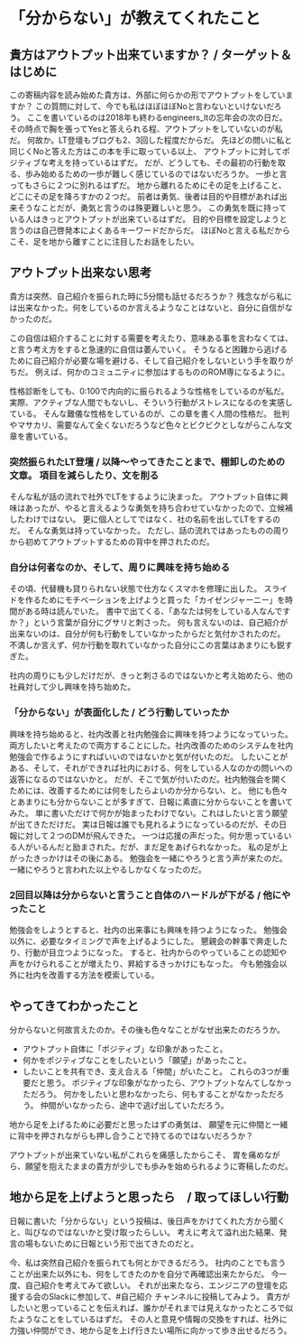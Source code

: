 # 「分からない」が教えてくれたこと

## 貴方はアウトプット出来ていますか？ / ターゲット＆はじめに
この寄稿内容を読み始めた貴方は、外部に何らかの形でアウトプットをしていますか？
この質問に対して、今でも私はほぼほぼNoと言わないといけないだろう。
ここを書いているのは2018年も終わるengineers_ltの忘年会の次の日だ。
その時点で胸を張ってYesと答えられる程、アウトプットをしていないのが私だ。 
何故か。LT登壇もブログも2、3回した程度だからだ。
先ほどの問いに私と同じくNoと答えた方はこの本を手に取っている以上、
アウトプットに対してポジティブな考えを持っているはずだ。
だが、どうしても、その最初の行動を取る、歩み始めるための一歩が難しく感じているのではないだろうか。
一歩と言ってもさらに２つに別れるはずだ。
地から離れるためにその足を上げること、どこにその足を降ろすかの２つだ。
前者は勇気、後者は目的や目標があれば出来そうなことだが、勇気と言うのは殊更難しいと思う。
この勇気を既に持っている人はきっとアウトプットが出来ているはずだ。
目的や目標を設定しようと言うのは自己啓発本によくあるキーワードだからだ。
ほぼNoと言える私だからこそ、足を地から離すことに注目したお話をしたい。

## アウトプット出来ない思考

貴方は突然、自己紹介を振られた時に5分間も話せるだろうか？ 
残念ながら私には出来なかった。何をしているのか言えるようなことはないと、自分に自信がなかったのだ。

この自信は紹介することに対する需要を考えたり、意味ある事を言わなくては、と言う考え方をすると急速的に自信は萎んでいく。
そうなると困難から逃げるために自己紹介が必要な場を避ける、そして自己紹介をしないという手を取りがちだ。
例えば、何かのコミュニティに参加はするもののROM専になるように。

性格診断をしても、0:100で内向的に振られるような性格をしているのが私だ。
実際、アクティブな人間でもないし、そういう行動がストレスになるのを実感している。
そんな難儀な性格をしているのが、この章を書く人間の性格だ。
批判やマサカリ、需要なんて全くないだろうなど色々とビクビクとしながらこんな文章を書いている。

### 突然振られたLT登壇 / 以降〜やってきたことまで、棚卸しのための文章。 項目を減らしたり、文を削る
そんな私が話の流れで社外でLTをするように決まった。
アウトプット自体に興味はあったが、やると言えるような勇気を持ち合わせていなかったので、立候補したわけではない。
更に個人としてではなく、社の名前を出してLTをするのだ。 そんな勇気は持っていなかった。
ただし、話の流れではあったものの周りから初めてアウトプットするための背中を押されたのだ。

### 自分は何者なのか、そして、周りに興味を持ち始める
その頃、代替機も貸りられない状態で仕方なくスマホを修理に出した。
スライドを作るためにモチベーションを上げようと買った「カイゼンジャーニー」を時間がある時は読んでいた。
書中で出てくる、「あなたは何をしている人なんですか？」という言葉が自分にグサリと刺さった。
何も言えないのは、自己紹介が出来ないのは、自分が何も行動をしていなかったからだと気付かされたのだ。
不満しか言えず、何か行動を取れていなかった自分にこの言葉はあまりにも鋭すぎた。

社内の周りにも少しだけだが、きっと刺さるのではないかと考え始めたら、他の社員対して少し興味を持ち始めた。

### 「分からない」が表面化した / どう行動していったか
興味を持ち始めると、社内改善と社内勉強会に興味を持つようになっていった。
両方したいと考えたので両方することにした。社内改善のためのシステムを社内勉強会で作るようにすればいいのではないかと気が付いたのだ。
したいことがある、そして、それができれば社内における、何をしている人なのかの問いへの返答になるのではないかと。
だが、そこで気が付いたのだ。社内勉強会を開くためには、改善するためには何をしたらよいのか分からない、と。
他にも色々とあまりにも分からないことが多すぎて、日報に素直に分からないことを書いてみた。
単に書いただけで何かが始まったわけでない。これはしたいと言う願望が出てきただけだ。
実は日報は誰でも見れるようになっているのだが、その日報に対して２つのDMが飛んできた。
一つは応援の声だった。何か思っているいる人がいるんだと励まされた。だが、まだ足をあげられなかった。
私の足が上がったきっかけはその後にある。
勉強会を一緒にやろうと言う声が来たのだ。一緒にやろうと言われた以上やるしかなくなったのだ。

### 2回目以降は分からないと言うこと自体のハードルが下がる / 他にやったこと
勉強会をしようとすると、社内の出来事にも興味を持つようになった。
勉強会以外に、必要なタイミングで声を上げるようにした。
懇親会の幹事で奔走したり、行動が目立つようになった。
すると、社内からのやっていることの認知や声をかけられることが増えたり、昇給するきっかけにもなった。
今も勉強会以外に社内を改善する方法を模索している。

## やってきてわかったこと
分からないと何故言えたのか。その後も色々なことがなぜ出来たのだろうか。
- アウトプット自体に「ポジティブ」な印象があったこと。
- 何かをポジティブなことをしたいという「願望」があったこと。
- したいことを共有でき、支え合える「仲間」がいたこと。
これらの3つが重要だと思う。
ポジティブな印象がなかったら、アウトプットなんてしなかっただろう。
何かをしたいと思わなかったら、何もすることがなかっただろう。
仲間がいなかったら、途中で逃げ出していただろう。

地から足を上げるために必要だと思ったはずの勇気は、
願望を元に仲間と一緒に背中を押されながらも押し合うことで持てるのではないだろうか？

アウトプットが出来ていない私がこれらを痛感したからこそ、
胃を痛めながら、願望を抱えたままの貴方が少しでも歩みを始められるように寄稿したのだ。

## 地から足を上げようと思ったら　/ 取ってほしい行動
日報に書いた「分からない」という投稿は、後日声をかけてくれた方から聞くと、叫びなのではないかと受け取ったらしい。
考えに考えて溢れ出た結果、発言の場もないために日報という形で出てきたのだと。

今、私は突然自己紹介を振られても何とかできるだろう。
社内のことでも言うことが出来た以外にも、何をしてきたのかを自分で再確認出来たからだ。
今一度、自己紹介を考えてみて欲しい。
それが出来たなら、エンジニアの登壇を応援する会のSlackに参加して、#自己紹介 チャンネルに投稿してみよう。
貴方がしたいと思っていることを伝えれば、誰かがそれまでは見えなかったところで似たようなことをしているはずだ。
その人と意見や情報の交換をすれば、社外に力強い仲間ができ、地から足を上げ行きたい場所に向かって歩き出せるだろう。
